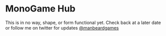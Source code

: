 # MonoGame Hub

This is in no way, shape, or form functional yet.  Check back at a later date or follow me on twitter for updates [@manbeardgames](http://www.twitter.com/manbeardgames)
